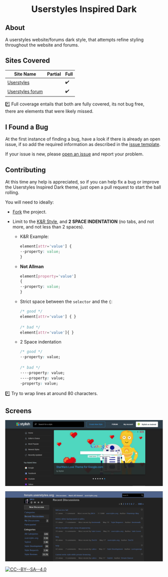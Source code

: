 <h1 align="center"><strong>Userstyles Inspired Dark</strong></h1>

## About

A userstyles website/forums dark style, that attempts refine styling throughout the website and forums.

## Sites Covered

| Site Name                                           | Partial            | Full               |
| --------------------------------------------------- | ------------------ | ------------------ |
| [Userstyles](https://userstyles.org)                |                    | :heavy_check_mark: |
| [Userstyles forum](https://forum.userstyles.org/)   |                    | :heavy_check_mark: |


:asterisk: Full coverage entails that both are fully covered, its not bug free,  
there are elements that were likely missed.

## I Found a Bug

At the first instance of finding a bug, have a look if there is already an open issue, if so add the required information as described in the [issue template](.github/ISSUE_TEMPLATE.md).

If your issue is new, please [open an issue](https://github.com/the-j0k3r/userstyles-inspired-dark/issues/new) and report your problem.

## Contributing

At this time any help is appreciated, so if you can help fix a bug or improve the Userstyles Inspired Dark theme, just open a pull request to start the ball rolling.

You will need to ideally:

* [Fork](https://github.com/the-j0k3r/userstyles-inspired-dark/fork) the project.

* Limit to the [K&R Style](https://en.wikipedia.org/wiki/Indentation_style#K.26R), and **2 SPACE INDENTATION** (no tabs, and not more, and not less than 2 spaces).

  * K&R Example:
    ```css
    element[attr='value'] {
    ··property: value;
    }
    ```

  * **Not Allman**
    ```css
    element[property='value']
    {
    ··property: value;
    }
    ```

  * Strict space between the `selector` and the `{`:
    ```css
    /* good */
    element[attr='value'] { }

    /* bad */
    element[attr='value']{ }
    ```

  * 2 Space indentation
    ```css
    /* good */
    ··property: value;

    /* bad */
    ····property: value;
    ----property: value;
    ·property: value;
    ```

:asterisk: Try to wrap lines at around 80 characters.

## Screens

![userstyles website](/screens/userstyles-inspired-dark-website.png)

![userstyles forum](/screens/userstyles-inspired-dark-forum.png)

[![CC--BY--SA--4.0](https://img.shields.io/badge/License-%20CC--BY--SA--4.0%20-blue.svg)](LICENSE)
